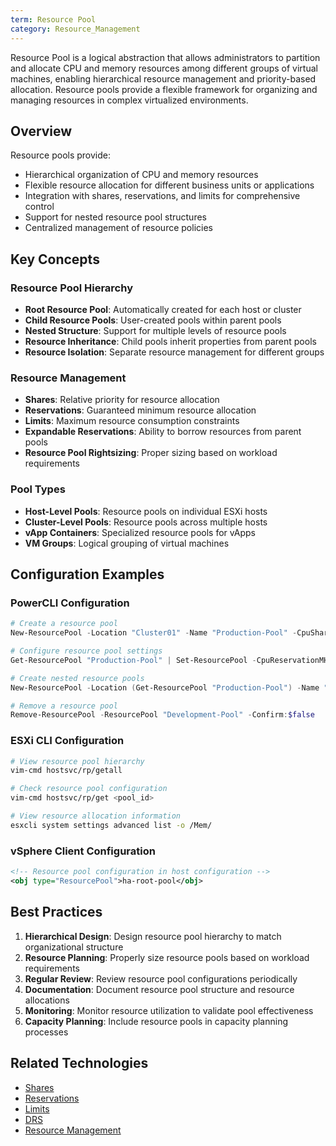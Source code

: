 ```yaml
---
term: Resource Pool
category: Resource_Management
---
```


Resource Pool is a logical abstraction that allows administrators to partition and allocate CPU and memory resources among different groups of virtual machines, enabling hierarchical resource management and priority-based allocation. Resource pools provide a flexible framework for organizing and managing resources in complex virtualized environments.

## Overview

Resource pools provide:
- Hierarchical organization of CPU and memory resources
- Flexible resource allocation for different business units or applications
- Integration with shares, reservations, and limits for comprehensive control
- Support for nested resource pool structures
- Centralized management of resource policies

## Key Concepts

### Resource Pool Hierarchy
- **Root Resource Pool**: Automatically created for each host or cluster
- **Child Resource Pools**: User-created pools within parent pools
- **Nested Structure**: Support for multiple levels of resource pools
- **Resource Inheritance**: Child pools inherit properties from parent pools
- **Resource Isolation**: Separate resource management for different groups

### Resource Management
- **Shares**: Relative priority for resource allocation
- **Reservations**: Guaranteed minimum resource allocation
- **Limits**: Maximum resource consumption constraints
- **Expandable Reservations**: Ability to borrow resources from parent pools
- **Resource Pool Rightsizing**: Proper sizing based on workload requirements

### Pool Types
- **Host-Level Pools**: Resource pools on individual ESXi hosts
- **Cluster-Level Pools**: Resource pools across multiple hosts
- **vApp Containers**: Specialized resource pools for vApps
- **VM Groups**: Logical grouping of virtual machines

## Configuration Examples

### PowerCLI Configuration
```powershell
# Create a resource pool
New-ResourcePool -Location "Cluster01" -Name "Production-Pool" -CpuSharesLevel High -MemSharesLevel High

# Configure resource pool settings
Get-ResourcePool "Production-Pool" | Set-ResourcePool -CpuReservationMHz 8000 -MemReservationMB 16384 -CpuLimitMHz 16000 -MemLimitMB 32768

# Create nested resource pools
New-ResourcePool -Location (Get-ResourcePool "Production-Pool") -Name "Web-Tier" -CpuSharesLevel Normal -MemSharesLevel Normal

# Remove a resource pool
Remove-ResourcePool -ResourcePool "Development-Pool" -Confirm:$false
```

### ESXi CLI Configuration
```bash
# View resource pool hierarchy
vim-cmd hostsvc/rp/getall

# Check resource pool configuration
vim-cmd hostsvc/rp/get <pool_id>

# View resource allocation information
esxcli system settings advanced list -o /Mem/
```

### vSphere Client Configuration
```xml
<!-- Resource pool configuration in host configuration -->
<obj type="ResourcePool">ha-root-pool</obj>
```

## Best Practices

1. **Hierarchical Design**: Design resource pool hierarchy to match organizational structure
2. **Resource Planning**: Properly size resource pools based on workload requirements
3. **Regular Review**: Review resource pool configurations periodically
4. **Documentation**: Document resource pool structure and resource allocations
5. **Monitoring**: Monitor resource utilization to validate pool effectiveness
6. **Capacity Planning**: Include resource pools in capacity planning processes

## Related Technologies

- [Shares](/glossary/term/shares.md)
- [Reservations](/glossary/term/reservations.md)
- [Limits](/glossary/term/limits.md)
- [DRS](/glossary/term/drs.md)
- [Resource Management](/glossary/term/resource-management.md)